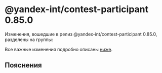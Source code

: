 # @yandex-int/contest-participant 0.85.0

<!-- ЧЕЛОВЕЧЕСКОЕ ВСТУПЛЕНИЕ -->

Изменения, вошедшие в релиз @yandex-int/contest-participant 0.85.0, разделены на группы:

Все важные изменения подробно описаны [ниже](#Пояснения).

## Пояснения

